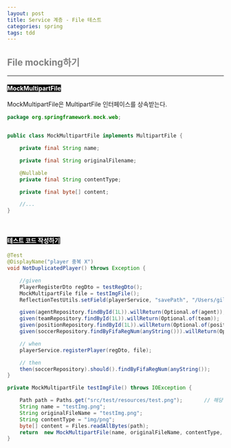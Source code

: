 ```yaml
---
layout: post
title: Service 계층 - File 테스트
categories: spring
tags: tdd
---
```


## <span style="color:gray">File mocking하기</span>

---

#### <span style="background-color:black; color:white">MockMultipartFile</span>

> <em><a href="" target="_blank"></a></em>

MockMultipartFile은 MultipartFile 인터페이스를 상속받는다.

```java
package org.springframework.mock.web;


public class MockMultipartFile implements MultipartFile {

	private final String name;

	private final String originalFilename;

	@Nullable
	private final String contentType;

	private final byte[] content;

    //...
}
```

<br>

#### <span style="background-color:black; color:white">테스트 코드 작성하기</span>

```java
@Test
@DisplayName("player 중복 X")
void NotDuplicatedPlayer() throws Exception {

    //given
    PlayerRegisterDto regDto = testRegDto();
    MockMultipartFile file = testImgFile();
    ReflectionTestUtils.setField(playerService, "savePath", "/Users/giljun/trade-market/player");

    given(agentRepository.findById(1L)).willReturn(Optional.of(agent));
    given(teamRepository.findById(1L)).willReturn(Optional.of(team));
    given(positionRepository.findById(1L)).willReturn(Optional.of(position));
    given(soccerRepository.findByFifaRegNum(anyString())).willReturn(Optional.empty());

    // when
    playerService.registerPlayer(regDto, file);

    // then
    then(soccerRepository).should().findByFifaRegNum(anyString());
}

private MockMultipartFile testImgFile() throws IOException {

    Path path = Paths.get("src/test/resources/test.png");       // 해당 경로에 테스트 이미지 넣기.
    String name = "testImg.png";
    String originalFileName = "testImg.png";
    String contentType = "img/png";
    byte[] content = Files.readAllBytes(path);
    return  new MockMultipartFile(name, originalFileName, contentType, content);
}
```